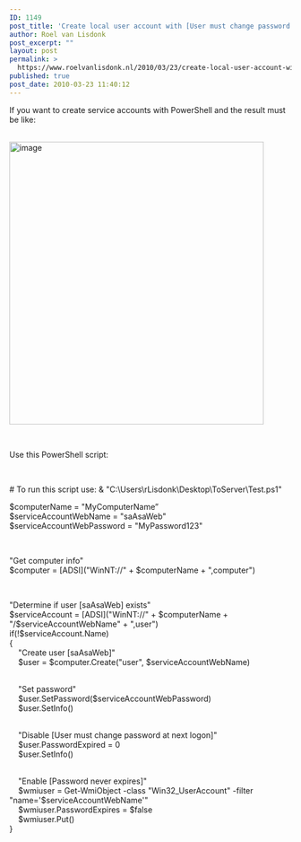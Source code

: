```yaml
---
ID: 1149
post_title: 'Create local user account with [User must change password at next logon] and [Password never expires] set in PowerShell'
author: Roel van Lisdonk
post_excerpt: ""
layout: post
permalink: >
  https://www.roelvanlisdonk.nl/2010/03/23/create-local-user-account-with-user-must-change-password-at-next-logon-and-password-never-expires-set-in-powershell/
published: true
post_date: 2010-03-23 11:40:12
---
```

<p>If you want to create service accounts with PowerShell and the result must be like:   <br />    <br /></p>  <p><a href="http://www.roelvanlisdonk.nl/wp-content/uploads/2010/03/image27.png"><img style="border-bottom: 0px; border-left: 0px; display: inline; border-top: 0px; border-right: 0px" title="image" border="0" alt="image" src="http://www.roelvanlisdonk.nl/wp-content/uploads/2010/03/image_thumb27.png" width="454" height="504" /></a> </p>  <p>&#160;</p>  <p>Use this PowerShell script:</p>  <p>&#160;</p>  <p># To run this script use: &amp; &quot;C:\Users\rLisdonk\Desktop\ToServer\Test.ps1&quot; </p>  <p>$computerName = &quot;MyComputerName”   <br />$serviceAccountWebName = &quot;saAsaWeb&quot;    <br />$serviceAccountWebPassword = &quot;MyPassword123&quot; </p>  <p>&#160;</p>  <p>&quot;Get computer info&quot;   <br />$computer = [ADSI](&quot;WinNT://&quot; + $computerName + &quot;,computer&quot;) </p>  <p>&#160;</p>  <p>&quot;Determine if user [saAsaWeb] exists&quot;   <br />$serviceAccount = [ADSI](&quot;WinNT://&quot; + $computerName + &quot;/$serviceAccountWebName&quot; + &quot;,user&quot;)    <br />if(!$serviceAccount.Name)    <br />{    <br />&#160;&#160;&#160; &quot;Create user [saAsaWeb]&quot;    <br />&#160;&#160;&#160; $user = $computer.Create(&quot;user&quot;, $serviceAccountWebName)</p>  <p>   <br />&#160;&#160;&#160; &quot;Set password&quot;    <br />&#160;&#160;&#160; $user.SetPassword($serviceAccountWebPassword)    <br />&#160;&#160;&#160; $user.SetInfo()</p>  <p>   <br />&#160;&#160;&#160; &quot;Disable [User must change password at next logon]&quot;    <br />&#160;&#160;&#160; $user.PasswordExpired = 0    <br />&#160;&#160;&#160; $user.SetInfo()</p>  <p>   <br />&#160;&#160;&#160; &quot;Enable [Password never expires]&quot;    <br />&#160;&#160;&#160; $wmiuser = Get-WmiObject -class &quot;Win32_UserAccount&quot; -filter &quot;name='$serviceAccountWebName'&quot;    <br />&#160;&#160;&#160; $wmiuser.PasswordExpires = $false    <br />&#160;&#160;&#160; $wmiuser.Put()    <br />}</p>